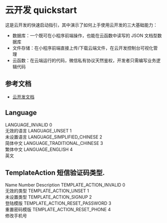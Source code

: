 # 云开发 quickstart

这是云开发的快速启动指引，其中演示了如何上手使用云开发的三大基础能力：

- 数据库：一个既可在小程序前端操作，也能在云函数中读写的 JSON 文档型数据库
- 文件存储：在小程序前端直接上传/下载云端文件，在云开发控制台可视化管理
- 云函数：在云端运行的代码，微信私有协议天然鉴权，开发者只需编写业务逻辑代码

## 参考文档

- [云开发文档](https://developers.weixin.qq.com/miniprogram/dev/wxcloud/basis/getting-started.html)

## Language
LANGUAGE_INVALID	0	
无效的语言
LANGUAGE_UNSET	1	
未设置语言
LANGUAGE_SIMPLIFIED_CHINESE	2	
简体中文
LANGUAGE_TRADITIONAL_CHINESE	3	
繁体中文
LANGUAGE_ENGLISH	4	
英文

## TemplateAction 短信验证码类型.
Name	Number	Description
TEMPLATE_ACTION_INVALID	0	
无效的类型
TEMPLATE_ACTION_UNSET	1	
未设置类型
TEMPLATE_ACTION_SIGNUP	2	
登陆模版
TEMPLATE_ACTION_RESET_PASSWORD	3	
重置密码模版
TEMPLATE_ACTION_RESET_PHONE	4	
修改手机号
